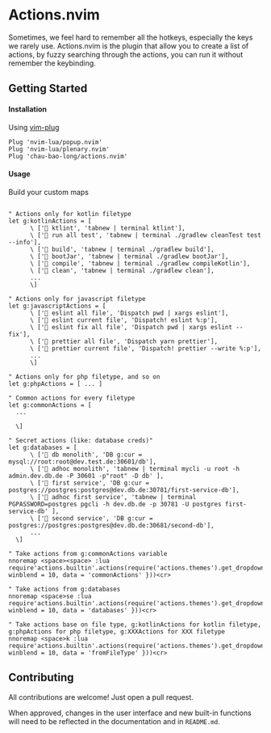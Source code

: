 # Actions.nvim
Sometimes, we feel hard to remember all the hotkeys, especially the keys we rarely use.
Actions.nvim is the plugin that allow you to create a list of actions, by fuzzy searching through the actions, you can run it without remember the keybinding.

## Getting Started

#### Installation

Using [vim-plug](https://github.com/junegunn/vim-plug)

```viml
Plug 'nvim-lua/popup.nvim'
Plug 'nvim-lua/plenary.nvim'
Plug 'chau-bao-long/actions.nvim'
```

#### Usage

Build your custom maps
```viml

" Actions only for kotlin filetype
let g:kotlinActions = [
      \ ['💾 ktlint', 'tabnew | terminal ktlint'],
      \ ['💾 run all test', 'tabnew | terminal ./gradlew cleanTest test --info'],
      \ ['💾 build', 'tabnew | terminal ./gradlew build'],
      \ ['💾 bootJar', 'tabnew | terminal ./gradlew bootJar'],
      \ ['💾 compile', 'tabnew | terminal ./gradlew compileKotlin'],
      \ ['💾 clean', 'tabnew | terminal ./gradlew clean'],
      ...
      \]

" Actions only for javascript filetype
let g:javascriptActions = [
      \ ['💾 eslint all file', 'Dispatch pwd | xargs eslint'],
      \ ['💾 eslint current file', 'Dispatch! eslint %:p'],
      \ ['💾 eslint fix all file', 'Dispatch pwd | xargs eslint --fix'],
      \ ['💾 prettier all file', 'Dispatch yarn prettier'],
      \ ['💾 prettier current file', 'Dispatch! prettier --write %:p'],
      ...
      \]

" Actions only for php filetype, and so on
let g:phpActions = [ ... ]

" Common actions for every filetype
let g:commonActions = [
  ...

  \]

" Secret actions (like: database creds)"
let g:databases = [
      \ ['📄 db monolith', 'DB g:cur = mysql://root:root@dev.test.de:30601/db'],
      \ ['📄 adhoc monolith', 'tabnew | terminal mycli -u root -h admin.dev.db.de -P 30601 -p"root" -D db' ],
      \ ['📄 first service', 'DB g:cur = postgres://postgres:postgres@dev.db.de:30781/first-service-db'],
      \ ['📄 adhoc first service', 'tabnew | terminal PGPASSWORD=postgres pgcli -h dev.db.de -p 30781 -U postgres first-service-db' ],
      \ ['📄 second service', 'DB g:cur = postgres://postgres:postgres@dev.db.de:30681/second-db'],
      ...
  \]

```

```viml
" Take actions from g:commonActions variable
nnoremap <space><space> :lua require'actions.builtin'.actions(require('actions.themes').get_dropdown({ winblend = 10, data = 'commonActions' }))<cr>

" Take actions from g:databases
nnoremap <space>se :lua require'actions.builtin'.actions(require('actions.themes').get_dropdown({ winblend = 10, data = 'databases' }))<cr>

" Take actions base on file type, g:kotlinActions for kotlin filetype, g:phpActions for php filetype, g:XXXActions for XXX filetype
nnoremap <space>k :lua require'actions.builtin'.actions(require('actions.themes').get_dropdown({ winblend = 10, data = 'fromFileType' }))<cr>
```

## Contributing

All contributions are welcome! Just open a pull request.
<!-- TODO: add plugin documentation -->
When approved,
  changes in the user interface and new built-in functions
  will need to be reflected in the documentation and in `README.md`.
